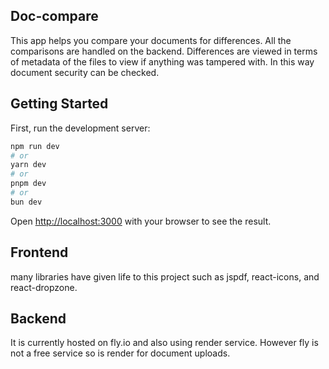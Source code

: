 ## Doc-compare
This app helps you compare your documents for differences. All the comparisons are handled on the backend. Differences are viewed in terms of metadata of the files to view if anything was tampered with. In this way document security can be checked.

## Getting Started

First, run the development server:

```bash
npm run dev
# or
yarn dev
# or
pnpm dev
# or
bun dev
```

Open [http://localhost:3000](http://localhost:3000) with your browser to see the result.

## Frontend
many libraries have given life to this project such as jspdf, react-icons, and react-dropzone.

## Backend
It is currently hosted on fly.io and also using render service.
However fly is not a free service so is render for document uploads.